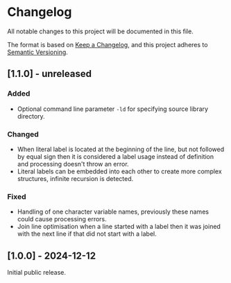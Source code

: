 # Changelog

All notable changes to this project will be documented in this file.

The format is based on [Keep a Changelog](https://keepachangelog.com/en/1.1.0/),
and this project adheres to [Semantic Versioning](https://semver.org/spec/v2.0.0.html).

## [1.1.0] - unreleased

### Added

- Optional command line parameter `-ld` for specifying source library directory.

### Changed

- When literal label is located at the beginning of the line, but not followed by equal sign then it is considered a
  label usage instead of definition and processing doesn't throw an error.
- Literal labels can be embedded into each other to create more complex structures, infinite recursion is detected.

### Fixed

- Handling of one character variable names, previously these names could cause processing errors.
- Join line optimisation when a line started with a label then it was joined with the next line if that did not start
  with a label.

## [1.0.0] - 2024-12-12

Initial public release.